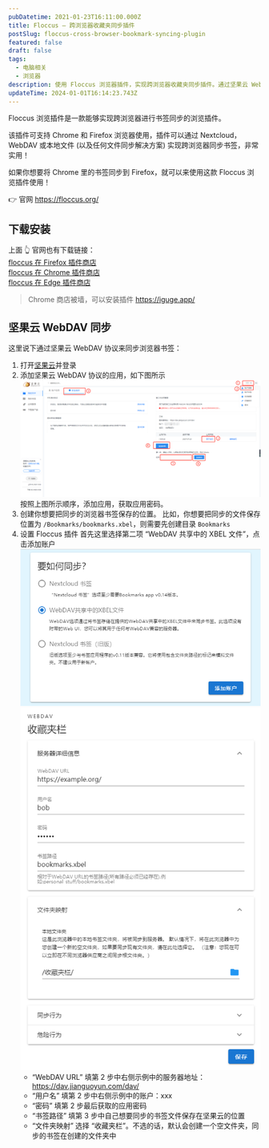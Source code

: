 ```yaml
---
pubDatetime: 2021-01-23T16:11:00.000Z
title: Floccus – 跨浏览器收藏夹同步插件
postSlug: floccus-cross-browser-bookmark-syncing-plugin
featured: false
draft: false
tags:
  - 电脑相关
  - 浏览器
description: 使用 Floccus 浏览器插件，实现跨浏览器收藏夹同步插件。通过坚果云 WebDAV 协议来同步浏览器书签
updateTime: 2024-01-01T16:14:23.743Z
---
```


Floccus 浏览插件是一款能够实现跨浏览器进行书签同步的浏览插件。

该插件可支持 Chrome 和 Firefox 浏览器使用，插件可以通过 Nextcloud，WebDAV 或本地文件 (以及任何文件同步解决方案) 实现跨浏览器同步书签，非常实用！

如果你想要将 Chrome 里的书签同步到 Firefox，就可以来使用这款 Floccus 浏览插件使用！

👉 官网 <https://floccus.org/>

## 下载安装

上面 👆 官网也有下载链接：  
[floccus 在 Firefox 插件商店](https://addons.mozilla.org/en-US/firefox/addon/floccus/)  
[floccus 在 Chrome 插件商店](https://chrome.google.com/webstore/detail/floccus/fnaicdffflnofjppbagibeoednhnbjhg>)  
[floccus 在 Edge 插件商店](https://microsoftedge.microsoft.com/addons/detail/gjkddcofhiifldbllobcamllmanombji)

> Chrome 商店被墙，可以安装插件 <https://iguge.app/>

## 坚果云 WebDAV 同步

这里说下通过坚果云 WebDAV 协议来同步浏览器书签：

1. 打开[坚果云](https://www.jianguoyun.com/#/)并登录
1. 添加坚果云 WebDAV 协议的应用，如下图所示
   ![image](../../assets/images/floccus-cross-browser-bookmark-syncing-plugin-1.png)
   按照上图所示顺序，添加应用，获取应用密码。
1. 创建你想要把同步的浏览器书签保存的位置。
   比如，你想要把同步的文件保存位置为 `/Bookmarks/bookmarks.xbel`，则需要先创建目录 `Bookmarks`
1. 设置 Floccus 插件
   首先这里选择第二项 “WebDAV 共享中的 XBEL 文件”，点击添加账户
   ![image](../../assets/images/floccus-cross-browser-bookmark-syncing-plugin-2.png)
   ![image](../../assets/images/floccus-cross-browser-bookmark-syncing-plugin-3.png)
   - “WebDAV URL” 填第 2 步中右侧示例中的服务器地址：<https://dav.jianguoyun.com/dav/>
   - “用户名” 填第 2 步中右侧示例中的账户：xxx
   - “密码” 填第 2 步最后获取的应用密码
   - “书签路径” 填第 3 步中自己想要同步的书签文件保存在坚果云的位置
   - “文件夹映射” 选择 “收藏夹栏”。不选的话，默认会创建一个空文件夹，同步的书签在创建的文件夹中
